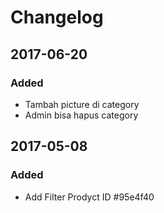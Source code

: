 # Changelog

## 2017-06-20

### Added

* Tambah picture di category
* Admin bisa hapus category

## 2017-05-08

### Added

* Add Filter Prodyct ID #95e4f40
